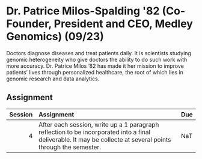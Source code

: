 Dr. Patrice Milos-Spalding '82 (Co-Founder, President and CEO, Medley Genomics) (09/23)
============================

Doctors diagnose diseases and treat patients daily. It is scientists studying genomic heterogeneity who give doctors the ability to do such work with more accuracy. Dr. Patrice Milos ’82 has made it her mission to improve patients’ lives through personalized healthcare, the root of which lies in genomic research and data analytics.

## Assignment

|   Session | Assignment                                                                                                                                                    | Due   |
|----------:|:--------------------------------------------------------------------------------------------------------------------------------------------------------------|:------|
|         4 | After each session, write up a 1 paragraph reflection to be incorporated into a final deliverable. It may be collecte at several points through the semester. | NaT   |

